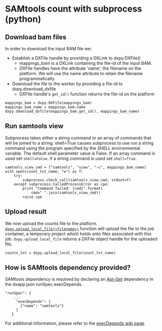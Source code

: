 # SAMtools count with subprocess (python)

## Download bam files

In order to download the input BAM file we:
 - Establish a DXFile handle by providing a DXLink to dxpy.DXFile()
   - mappings_bam is a DXLink containing the file-id of the input BAM.
   - DXFIle handles have the attribute 'name', the filename on the platform.
     We will use the name attribute to retain the filename programmatically.
 - Download the file to the worker by providing a file-id to dxpy.download_dxfile
   - DXFIle handle's `get_id()` function returns the file-id on the platform
```
mappings_bam = dxpy.DXFile(mappings_bam)
mappings_bam_name = mappings_bam.name
dxpy.download_dxfile(mappings_bam.get_id(), mappings_bam_name)
```

## Run samtools view
Subprocess takes either a string command or an array of commands that will be
joined to a string. shell=True causes subprocess to use run a string command using
the program specified by the *SHELL* environmental variable. The default shell
parameter value is False. If an array command is used set `shell=False`. If a string command
is used set `shell=True`.
```
samtools_view_cmd = ["samtools", "view", "-c", mappings_bam_name]
with open(count_txt_name, "w") as f:
    try:
        subprocess.check_call(samtools_view_cmd, stdout=f)
    except subprocess.CalledProcessError as cpe:
        print "Command failed: {cmd}".format(
            cmd=" ".join(samtools_view_cmd))
        raise cpe
```

## Upload result
We now upload the counts file to the platform. [`dxpy.upload_local_file(<filename>)`](http://autodoc.dnanexus.com/bindings/python/current/dxpy_dxfile.html?highlight=upload_local_file#dxpy.bindings.dxfile_functions.upload_local_file) function
will upload the file to the job container, a temporary project which holds onto files
associated with this job. `dxpy.upload_local_file` returns a DXFile object handle for the
uploaded file.
```
counts_txt = dxpy.upload_local_file(count_txt_name)
```

## How is SAMtools dependency provided?
SAMtools dependency is resolved by declaring an [Apt-Get](https://help.ubuntu.com/14.04/serverguide/apt-get.html) dependency in the dxapp.json runSpec.execDepends.
```
"runSpec": {
 	...
     "execDepends": [
       {"name": "samtools"}
     ]
   }
 ```
For additional information, please refer to the [execDepends wiki page](https://wiki.dnanexus.com/Execution-Environment-Reference#Software-Packages).